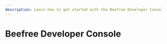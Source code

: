 ```yaml
---
description: Learn how to get started with the Beefree Developer Console.
---
```


# Beefree Developer Console

